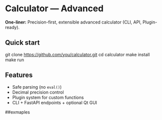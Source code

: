 # Calculator — Advanced

**One-liner:** Precision-first, extensible advanced calculator (CLI, API, Plugin-ready).

## Quick start

git clone https://github.com/you/calculator.git
cd calculator
make install
make run

## Features

- Safe parsing (no `eval()`)
- Decimal precision control
- Plugin system for custom functions
- CLI + FastAPI endpoints + optional Qt GUI

##exmaples
